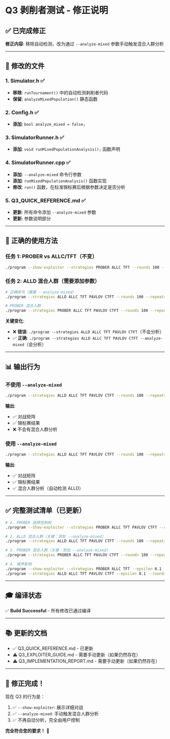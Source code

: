 ﻿# Q3 剥削者测试 - 修正说明

## ✅ 已完成修正

**修正内容**: 移除自动检测，改为通过 `--analyze-mixed` 参数手动触发混合人群分析

---

## 📝 修改的文件

### 1. **Simulator.h** ✅
- **移除**: `runTournament()` 中的自动检测剥削者代码
- **保留**: `analyzeMixedPopulation()` 静态函数

### 2. **Config.h** ✅
- **添加**: `bool analyze_mixed = false;`

### 3. **SimulatorRunner.h** ✅
- **添加**: `void runMixedPopulationAnalysis();` 函数声明

### 4. **SimulatorRunner.cpp** ✅
- **添加**: `--analyze-mixed` 命令行参数
- **添加**: `runMixedPopulationAnalysis()` 函数实现
- **修改**: `run()` 函数，在标准锦标赛后根据参数决定是否分析

### 5. **Q3_QUICK_REFERENCE.md** ✅
- **更新**: 所有命令添加 `--analyze-mixed` 参数
- **更新**: 参数说明部分

---

## 🎯 正确的使用方法

### 任务 1: PROBER vs ALLC/TFT（不变）

```bash
./program --show-exploiter --strategies PROBER ALLC TFT --rounds 100 --repeats 10
```

### 任务 2: ALLD 混合人群（需要添加参数）

```bash
# 正确命令（需要 --analyze-mixed）
./program --strategies ALLD ALLC TFT PAVLOV CTFT --rounds 100 --repeats 10 --analyze-mixed

# PROBER 混合人群
./program --strategies PROBER ALLC TFT PAVLOV CTFT --rounds 100 --repeats 10 --analyze-mixed
```

**关键变化**:
- ❌ **错误**: `./program --strategies ALLD ALLC TFT PAVLOV CTFT`（不会分析）
- ✅ **正确**: `./program --strategies ALLD ALLC TFT PAVLOV CTFT --analyze-mixed`（会分析）

---

## 📊 输出行为

### 不使用 `--analyze-mixed`
```bash
./program --strategies ALLD ALLC TFT PAVLOV CTFT --rounds 100 --repeats 10
```

**输出**:
- ✅ 对战矩阵
- ✅ 锦标赛结果
- ❌ 不会有混合人群分析

### 使用 `--analyze-mixed`
```bash
./program --strategies ALLD ALLC TFT PAVLOV CTFT --rounds 100 --repeats 10 --analyze-mixed
```

**输出**:
- ✅ 对战矩阵
- ✅ 锦标赛结果
- ✅ 混合人群分析（自动检测 ALLD）

---

## ✅ 完整测试清单（已更新）

```bash
# 1. PROBER 选择性剥削
./program --show-exploiter --strategies PROBER ALLC TFT PAVLOV CTFT --rounds 100 --repeats 10

# 2. ALLD 混合人群（关键：添加 --analyze-mixed）
./program --strategies ALLD ALLC TFT PAVLOV CTFT --rounds 100 --repeats 10 --analyze-mixed

# 3. PROBER 混合人群（关键：添加 --analyze-mixed）
./program --strategies PROBER ALLC TFT PAVLOV CTFT --rounds 100 --repeats 10 --analyze-mixed

# 4. 噪声影响
./program --show-exploiter --strategies PROBER ALLC TFT --epsilon 0.1 --rounds 100 --repeats 10
./program --strategies ALLD ALLC TFT PAVLOV CTFT --epsilon 0.1 --rounds 100 --repeats 10 --analyze-mixed
```

---

## 🎓 编译状态

✅ **Build Successful** - 所有修改已通过编译

---

## 📚 更新的文档

- ✅ Q3_QUICK_REFERENCE.md - 已更新
- ⚠️ Q3_EXPLOITER_GUIDE.md - 需要手动更新（如果仍然存在）
- ⚠️ Q3_IMPLEMENTATION_REPORT.md - 需要手动更新（如果仍然存在）

---

## 🎉 修正完成！

现在 Q3 的行为是：
1. ✅ `--show-exploiter`: 展示详细对战
2. ✅ `--analyze-mixed`: 手动触发混合人群分析
3. ✅ 不再自动分析，完全由用户控制

**完全符合您的要求！** 🎯
